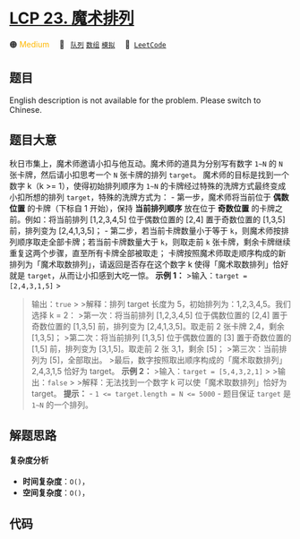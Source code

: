 # [LCP 23. 魔术排列](https://leetcode.cn/problems/er94lq)

🟠 <font color=#ffb800>Medium</font>&emsp; 🔖&ensp; [`队列`](/outline/tag/queue.md) [`数组`](/outline/tag/array.md) [`模拟`](/outline/tag/simulation.md)&emsp; 🔗&ensp;[`LeetCode`](https://leetcode.cn/problems/er94lq)

## 题目

English description is not available for the problem. Please switch to
Chinese.


## 题目大意

秋日市集上，魔术师邀请小扣与他互动。魔术师的道具为分别写有数字 `1~N` 的 `N` 张卡牌，然后请小扣思考一个 `N` 张卡牌的排列 `target`。
魔术师的目标是找到一个数字 k（k >= 1），使得初始排列顺序为 `1~N` 的卡牌经过特殊的洗牌方式最终变成小扣所想的排列
`target`，特殊的洗牌方式为： \- 第一步，魔术师将当前位于 **偶数位置** 的卡牌（下标自 1 开始），保持 **当前排列顺序** 放在位于
**奇数位置** 的卡牌之前。例如：将当前排列 [1,2,3,4,5] 位于偶数位置的 [2,4] 置于奇数位置的 [1,3,5] 前，排列变为
[2,4,1,3,5]； \- 第二步，若当前卡牌数量小于等于 `k`，则魔术师按排列顺序取走全部卡牌；若当前卡牌数量大于 `k`，则取走前 `k`
张卡牌，剩余卡牌继续重复这两个步骤，直至所有卡牌全部被取走； 卡牌按照魔术师取走顺序构成的新排列为「魔术取数排列」，请返回是否存在这个数字 k
使得「魔术取数排列」恰好就是 `target`，从而让小扣感到大吃一惊。 **示例 1：** >输入：`target = [2,4,3,1,5]` >
>输出：`true` > >解释：排列 target 长度为 5，初始排列为：1,2,3,4,5。我们选择 k = 2： >第一次：将当前排列
[1,2,3,4,5] 位于偶数位置的 [2,4] 置于奇数位置的 [1,3,5] 前，排列变为 [2,4,1,3,5]。取走前 2 张卡牌 2,4，剩余
[1,3,5]； >第二次：将当前排列 [1,3,5] 位于偶数位置的 [3] 置于奇数位置的 [1,5] 前，排列变为 [3,1,5]。取走前 2 张
3,1，剩余 [5]； >第三次：当前排列为 [5]，全部取出。 >最后，数字按照取出顺序构成的「魔术取数排列」2,4,3,1,5 恰好为 target。
**示例 2：** >输入：`target = [5,4,3,2,1]` > >输出：`false` > >解释：无法找到一个数字 k
可以使「魔术取数排列」恰好为 target。 **提示：** \- `1 <= target.length = N <= 5000` \- 题目保证
`target` 是 `1~N` 的一个排列。


## 解题思路

#### 复杂度分析

- **时间复杂度**：`O()`，
- **空间复杂度**：`O()`，

## 代码

```javascript

```
